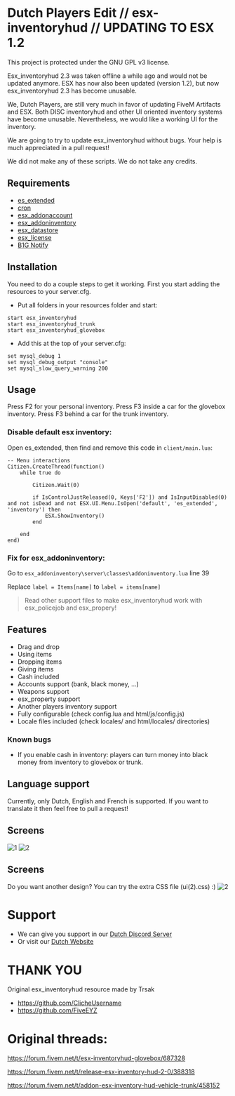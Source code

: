 
# Dutch Players Edit // esx-inventoryhud // UPDATING TO ESX 1.2
This project is protected under the GNU GPL v3 license.

Esx_inventoryhud 2.3 was taken offline a while ago and would not be updated anymore. ESX has now also been updated (version 1.2), but now esx_inventoryhud 2.3 has become unusable.

We, Dutch Players, are still very much in favor of updating FiveM Artifacts and ESX. Both DISC inventoryhud and other UI oriented inventory systems have become unusable. Nevertheless, we would like a working UI for the inventory.

We are going to try to update esx_inventoryhud without bugs.
Your help is much appreciated in a pull request!

We did not make any of these scripts. We do not take any credits.

## Requirements
- [es_extended](https://github.com/ESX-Org/es_extended)
- [cron](https://github.com/ESX-Org/cron)
- [esx_addonaccount](https://github.com/ESX-Org/esx_addonaccount)
- [esx_addoninventory](https://github.com/ESX-Org/esx_addoninventory)
- [esx_datastore](https://github.com/ESX-Org/esx_datastore)
- [esx_license](https://github.com/ESX-Org/esx_license/)
- [B1G Notify](https://forum.cfx.re/t/release-esx-b1g-notify-system-full-costumizable/)

## Installation
You need to do a couple steps to get it working.
First you start adding the resources to your server.cfg.

- Put all folders in your resources folder and start:
```
start esx_inventoryhud
start esx_inventoryhud_trunk
start esx_inventoryhud_glovebox
```

- Add this at the top of your server.cfg:
```
set mysql_debug 1
set mysql_debug_output "console"
set mysql_slow_query_warning 200
```

## Usage
Press F2 for your personal inventory.
Press F3 inside a car for the glovebox inventory.
Press F3 behind a car for the trunk inventory.

### Disable default esx inventory:

Open es_extended, then find and remove this code in `client/main.lua`:
```
-- Menu interactions
Citizen.CreateThread(function()
	while true do

		Citizen.Wait(0)

		if IsControlJustReleased(0, Keys['F2']) and IsInputDisabled(0) and not isDead and not ESX.UI.Menu.IsOpen('default', 'es_extended', 'inventory') then
			ESX.ShowInventory()
		end

	end
end)
```

### Fix for esx_addoninventory:

Go to `esx_addoninventory\server\classes\addoninventory.lua` line 39

Replace `label = Items[name]` to `label = items[name]`
    
> Read other support files to make esx_inventoryhud work with esx_policejob and esx_propery!


## Features
- Drag and drop
- Using items
- Dropping items
- Giving items
- Cash included
- Accounts support (bank, black money, ...)
- Weapons support
- esx_property support
- Another players inventory support
- Fully configurable (check config.lua and html/js/config.js)
- Locale files included (check locales/ and html/locales/ directories)

### Known bugs
- If you enable cash in inventory: players can turn money into black money from inventory to glovebox or trunk.

## Language support
Currently, only Dutch, English and French is supported. If you want to translate it then feel free to pull a request!

## Screens
![1](https://raw.githubusercontent.com/dutchplayers/esx-inventoryhud/master/esx_inventoryhud.PNG)
![2](https://raw.githubusercontent.com/dutchplayers/esx-inventoryhud/master/esx_inventoryhud_trunk.PNG)
    

## Screens
Do you want another design? You can try the extra CSS file (ui(2).css) :)
![2](https://raw.githubusercontent.com/dutchplayers/esx-inventoryhud/master/ui(2).PNG)

# Support
- We can give you support in our [Dutch Discord Server](https://www.dutch-players.nl/go/discord/)
- Or visit our [Dutch Website](https://www.dutch-players.nl/)

# THANK YOU
Original esx_inventoryhud resource made by Trsak
- https://github.com/ClicheUsername
- https://github.com/FiveEYZ

# Original threads: 
https://forum.fivem.net/t/esx-inventoryhud-glovebox/687328

https://forum.fivem.net/t/release-esx-inventory-hud-2-0/388318

https://forum.fivem.net/t/addon-esx-inventory-hud-vehicle-trunk/458152
